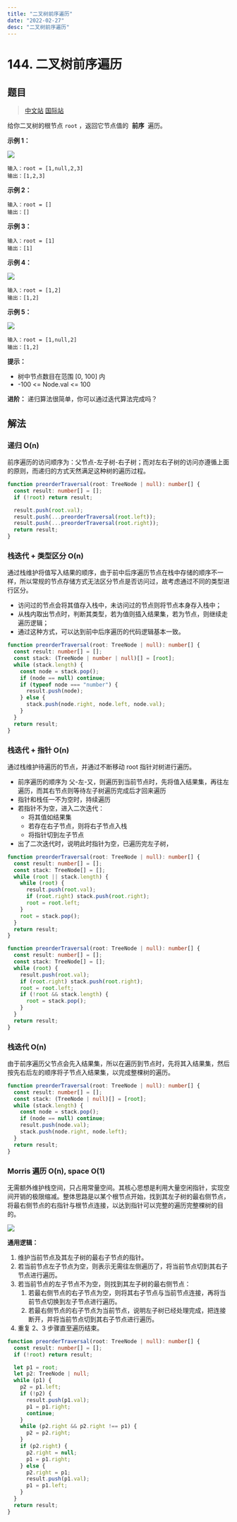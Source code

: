 ```yaml
---
title: "二叉树前序遍历"
date: "2022-02-27"
desc: "二叉树前序遍历"
---
```


# 144. 二叉树前序遍历

## 题目

> [中文站](https://leetcode-cn.com/problems/binary-tree-preorder-traversal/) [国际站](https://leetcode.com/problems/binary-tree-preorder-traversal/)

给你二叉树的根节点 `root` ，返回它节点值的  **前序**  遍历。

**示例 1：**

![](https://youyas-cos-1254423828.cos.ap-guangzhou.myqcloud.com/images/leetcode-solution/leetcode_144_image_1.jpg)

```
输入：root = [1,null,2,3]
输出：[1,2,3]
```

**示例 2：**

```
输入：root = []
输出：[]
```

**示例 3：**

```
输入：root = [1]
输出：[1]
```

**示例 4：**

![](https://youyas-cos-1254423828.cos.ap-guangzhou.myqcloud.com/images/leetcode-solution/leetcode_144_image_2.jpg)

```
输入：root = [1,2]
输出：[1,2]
```

**示例 5：**

![](https://youyas-cos-1254423828.cos.ap-guangzhou.myqcloud.com/images/leetcode-solution/leetcode_144_image_3.jpg)

```
输入：root = [1,null,2]
输出：[1,2]
```

**提示：**

- 树中节点数目在范围 [0, 100] 内
- -100 <= Node.val <= 100

**进阶：** 递归算法很简单，你可以通过迭代算法完成吗？

## 解法

### 递归 O(n)

前序遍历的访问顺序为：父节点-左子树-右子树；而对左右子树的访问亦遵循上面的原则，而递归的方式天然满足这种树的遍历过程。

```typescript
function preorderTraversal(root: TreeNode | null): number[] {
  const result: number[] = [];
  if (!root) return result;

  result.push(root.val);
  result.push(...preorderTraversal(root.left));
  result.push(...preorderTraversal(root.right));
  return result;
}
```

### 栈迭代 + 类型区分 O(n)

通过栈维护将值写入结果的顺序，由于前中后序遍历节点在栈中存储的顺序不一样，所以常规的节点存储方式无法区分节点是否访问过，故考虑通过不同的类型进行区分。

- 访问过的节点会将其值存入栈中，未访问过的节点则将节点本身存入栈中；
- 从栈内取出节点时，判断其类型，若为值则插入结果集，若为节点，则继续走遍历逻辑；
- 通过这种方式，可以达到前中后序遍历的代码逻辑基本一致。

```typescript
function preorderTraversal(root: TreeNode | null): number[] {
  const result: number[] = [];
  const stack: (TreeNode | number | null)[] = [root];
  while (stack.length) {
    const node = stack.pop();
    if (node == null) continue;
    if (typeof node === "number") {
      result.push(node);
    } else {
      stack.push(node.right, node.left, node.val);
    }
  }
  return result;
}
```

### 栈迭代 + 指针 O(n)

通过栈维护待遍历的节点，并通过不断移动 root 指针对树进行遍历。

- 前序遍历的顺序为 父-左-又，则遍历到当前节点时，先将值入结果集，再往左遍历，而其右节点则等待左子树遍历完成后才回来遍历
- 指针和栈任一不为空时，持续遍历
- 若指针不为空，进入二次迭代：
  - 将其值如结果集
  - 若存在右子节点，则将右子节点入栈
  - 将指针切到左子节点
- 出了二次迭代时，说明此时指针为空，已遍历完左子树，

```typescript
function preorderTraversal(root: TreeNode | null): number[] {
  const result: number[] = [];
  const stack: TreeNode[] = [];
  while (root || stack.length) {
    while (root) {
      result.push(root.val);
      if (root.right) stack.push(root.right);
      root = root.left;
    }
    root = stack.pop();
  }
  return result;
}
```

```typescript
function preorderTraversal(root: TreeNode | null): number[] {
  const result: number[] = [];
  const stack: TreeNode[] = [];
  while (root) {
    result.push(root.val);
    if (root.right) stack.push(root.right);
    root = root.left;
    if (!root && stack.length) {
      root = stack.pop();
    }
  }
  return result;
}
```

### 栈迭代 O(n)

由于前序遍历父节点会先入结果集，所以在遍历到节点时，先将其入结果集，然后按先右后左的顺序将子节点入结果集，以完成整棵树的遍历。

```typescript
function preorderTraversal(root: TreeNode | null): number[] {
  const result: number[] = [];
  const stack: (TreeNode | null)[] = [root];
  while (stack.length) {
    const node = stack.pop();
    if (node == null) continue;
    result.push(node.val);
    stack.push(node.right, node.left);
  }
  return result;
}
```

### Morris 遍历 O(n), space O(1)

无需额外维护栈空间，只占用常量空间。其核心思想是利用大量空闲指针，实现空间开销的极限缩减。整体思路是以某个根节点开始，找到其左子树的最右侧节点，将最右侧节点的右指针与根节点连接，以达到指针可以完整的遍历完整棵树的目的。

![](https://youyas-cos-1254423828.cos.ap-guangzhou.myqcloud.com/images/leetcode-solution/leetcode_144_image_4.png)

**通用逻辑：**

1. 维护当前节点及其左子树的最右子节点的指针。
2. 若当前节点左子节点为空，则表示无需往左侧遍历了，将当前节点切到其右子节点进行遍历。
3. 若当前节点的左子节点不为空，则找到其左子树的最右侧节点：
   1. 若最右侧节点的右子节点为空，则将其右子节点与当前节点连接，再将当前节点切换到左子节点进行遍历。
   2. 若最右侧节点的右子节点为当前节点，说明左子树已经处理完成，把连接断开，并将当前节点切到其右子节点进行遍历。
4. 重复 2、3 步骤直至遍历结束。

```typescript
function preorderTraversal(root: TreeNode | null): number[] {
  const result: number[] = [];
  if (!root) return result;

  let p1 = root;
  let p2: TreeNode | null;
  while (p1) {
    p2 = p1.left;
    if (!p2) {
      result.push(p1.val);
      p1 = p1.right;
      continue;
    }
    while (p2.right && p2.right !== p1) {
      p2 = p2.right;
    }
    if (p2.right) {
      p2.right = null;
      p1 = p1.right;
    } else {
      p2.right = p1;
      result.push(p1.val);
      p1 = p1.left;
    }
  }
  return result;
}
```